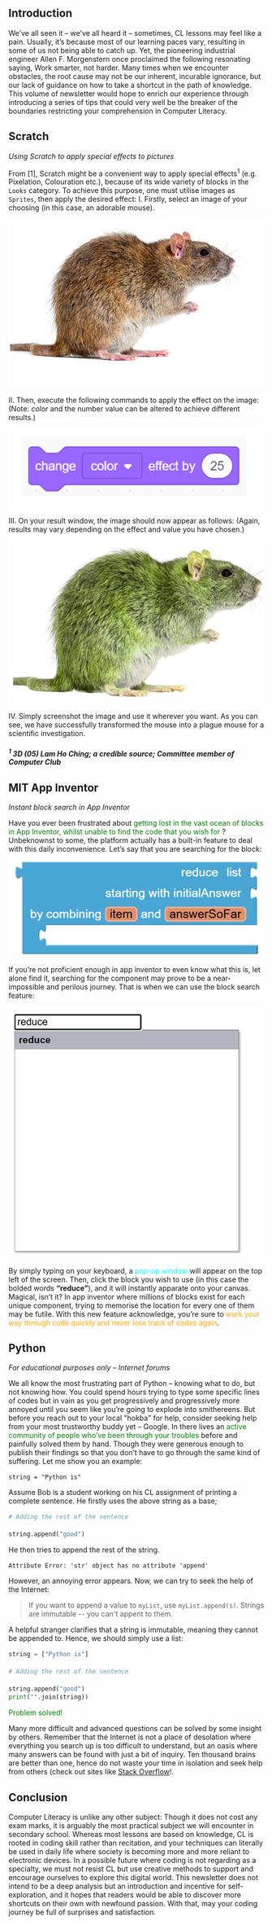 ## Introduction
We’ve all seen it – we’ve all heard it – sometimes, CL lessons may feel like a pain. Usually, it’s because most of our learning paces vary, resulting in some of us not being able to catch up. Yet, the pioneering industrial engineer Allen F. Morgenstern once proclaimed the following resonating saying,
Work smarter, not harder.
Many times when we encounter obstacles, the root cause may not be our inherent, incurable ignorance, but our lack of guidance on how to take a shortcut in the path of knowledge. This volume of newsletter would hope to enrich our experience through introducing a series of tips that could very well be the breaker of the boundaries restricting your comprehension in Computer Literacy.

## **Scratch**
*Using Scratch to apply special effects to pictures*

From [1], Scratch might be a convenient way to apply special effects<sup>1</sup>  (e.g. Pixelation, Colouration etc.), because of its wide variety of blocks in the ```Looks``` category.
To achieve this purpose, one must utilise images as ```Sprites```, then apply the desired effect:
I.  Firstly, select an image of your choosing (in this case, an adorable mouse).
 
![Normal Mouse](/assets/img/0001/normalmouse.png)

II. Then, execute the following commands to apply the effect on the image:
(Note: *color* and the number value can be altered to achieve different results.)

![Scratch block](/assets/img/0001/scratchchangecolour.png)

III.    On your result window, the image should now appear as follows:
(Again, results may vary depending on the effect and value you have chosen.)

![Green Mouse](/assets/img/0001/greenmouse.png)
 
IV. Simply screenshot the image and use it wherever you want. As you can see, we have successfully transformed the mouse into a plague mouse for a scientific investigation.


##### <sup>1</sup> 3D (05) Lam Ho Ching; a credible source; Committee member of Computer Club

## **MIT App Inventor**
*Instant block search in App Inventor*

Have you ever been frustrated about <span style="color:green">getting lost in the vast ocean of blocks in App Inventor, whilst unable to find the code that you wish for</span> ? Unbeknownst to some, the platform actually has a built-in feature to deal with this daily inconvenience.
Let’s say that you are searching for the block: 

![App Inventor Block](/assets/img/0001/reducelistappinventor.png)

If you’re not proficient enough in app inventor to even know what this is, let alone find it, searching for the component may prove to be a near-impossible and perilous journey. That is when we can use the block search feature:

![App Inventor Search](/assets/img/0001/reduceappinventor.png)

By simply typing on your keyboard, a <span style="color:cyan">pop-up window</span> will appear on the top left of the screen. Then, click the block you wish to use (in this case the bolded words **“reduce”**), and it will instantly apparate onto your canvas. Magical, isn’t it?
In app inventor where millions of blocks exist for each unique component, trying to memorise the location for every one of them may be futile. With this new feature acknowledge, you’re sure to <span style="color:orange">work your way through code quickly and never lose track of codes again</span>.

## **Python**
*For educational purposes only – Internet forums*

We all know the most frustrating part of Python – knowing what to do, but not knowing how. You could spend hours trying to type some specific lines of codes but in vain as you get progressively and progressively more annoyed until you seem like you’re going to explode into smithereens. But before you reach out to your local "hokba" for help, consider seeking help from your most trustworthy buddy yet – Google. In there lives an <span style="color:green">active community of people who’ve been through your troubles</span> before and painfully solved them by hand. Though they were generous enough to publish their findings so that you don’t have to go through the same kind of suffering. Let me show you an example:
```
string = "Python is"
```
Assume Bob is a student working on his CL assignment of printing a complete sentence. He firstly uses the above string as a base;
```python
# Adding the rest of the sentence

string.append("good")
```
He then tries to append the rest of the string.
```
Attribute Error: 'str' object has no attribute 'append'
```
However, an annoying error appears. Now, we can try to seek the help of the Internet:
> If you want to append a value to ```myList```, use ```myList.append(s)```. Strings are immutable -- you can't appent to them.
>
A helpful stranger clarifies that a string is immutable, meaning they cannot be appended to. Hence, we should simply use a list:
 ```python
 string = ["Python is"]

 # Adding the rest of the sentence

 string.append("good")
 print("".join(string))
 ```
<span style="color:green">Problem solved!</span>

Many more difficult and advanced questions can be solved by some insight by others. Remember that the Internet is not a place of desolation where everything you search up is too difficult to understand, but an oasis where many answers can be found with just a bit of inquiry. Ten thousand brains are better than one, hence do not waste your time in isolation and seek help from others (check out sites like [Stack Overflow](https://stackoverflow.com/)!.

## Conclusion
Computer Literacy is unlike any other subject: Though it does not cost any exam marks, it is arguably the most practical subject we will encounter in secondary school. Whereas most lessons are based on knowledge, CL is rooted in coding skill rather than recitation, and your techniques can literally be used in daily 
life where society is becoming more and more reliant to electronic devices. In a possible future where coding is not regarding as a specialty, we must not resist CL but use creative methods to support and encourage ourselves to explore this digital world. This newsletter does not intend to be a deep analysis but an introduction and incentive for self-exploration, and it hopes that readers would be able to discover more shortcuts on their own with newfound passion. With that, may your coding journey be full of surprises and satisfaction.  


